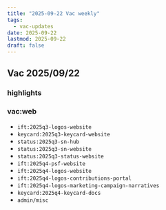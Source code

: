```yaml
---
title: "2025-09-22 Vac weekly"
tags:
  - vac-updates
date: 2025-09-22
lastmod: 2025-09-22
draft: false
---
```


## Vac 2025/09/22

### highlights

### vac:web

- `ift:2025q3-logos-website`
- `keycard:2025q3-keycard-website`
- `status:2025q3-sn-hub`
- `status:2025q3-sn-website`
- `status:2025q3-status-website`
- `ift:2025q4-psf-website`
- `ift:2025q4-logos-website`
- `ift:2025q4-logos-contributions-portal`
- `ift:2025q4-logos-marketing-campaign-narratives`
- `keycard:2025q4-keycard-docs`
- `admin/misc`
